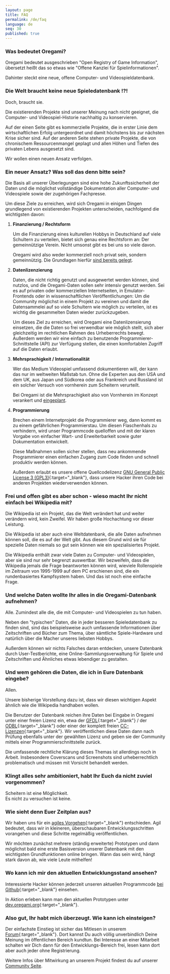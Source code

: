 ```yaml
---
layout: page
title: FAQ
permalink: /de/faq
language: de
seq: 30
published: true
---
```


### Was bedeutet Oregami?

Oregami bedeutet ausgeschrieben "Open Registry of Game Information", übersetzt heißt das so etwas wie "Offene Kanzlei für Spielinformationen".

Dahinter steckt eine neue, offene Computer- und Videospieldatenbank.

### Die Welt braucht keine neue Spieledatenbank !?!

Doch, braucht sie.

Die existierenden Projekte sind unserer Meinung nach nicht geeignet, die Computer- und Videospiel-Historie nachhaltig zu konservieren.

Auf der einen Seite gibt es kommerzielle Projekte, die in erster Linie dem wirtschaftlichen Erfolg untergeordnet und damit höchstens bis zur nächsten Krise sicher sind. Auf der anderen Seite stehen private Projekte, die von chronischem Ressourcenmangel geplagt und allen Höhen und Tiefen des privaten Lebens ausgesetzt sind.

Wir wollen einen neuen Ansatz verfolgen.

### Ein neuer Ansatz? Was soll das denn bitte sein?

Die Basis all unserer Überlegungen sind eine hohe Zukunftssicherheit der Daten und die möglichst vollständige Dokumentation aller Computer- und Videospiele sowie der zugehörigen Fachpresse.

Um diese Ziele zu erreichen, wird sich Oregami in einigen Dingen grundlegend von existierenden Projekten unterscheiden, nachfolgend die wichtigsten davon:

1.  **Finanzierung / Rechtsform**

    Um die Finanzierung eines kulturellen Hobbys in Deutschland auf viele Schultern zu verteilen, bietet sich genau eine Rechtsform an: Der gemeinnützige Verein. Nicht umsonst gibt es bei uns so viele davon.
    
    Oregami wird also weder kommerziell noch privat sein, sondern gemeinnützig. Die Grundlagen hierfür [sind bereits gelegt](http://www.oregami.org/blog/de/2013/vereinsgrundung-in-sicht).

2.  **Datenlizenzierung**

    Daten, die nicht richtig genutzt und ausgewertet werden können, sind nutzlos, und die Oregami-Daten sollen sehr intensiv genutzt werden. Sei es auf privaten oder kommerziellen Internetseiten, in Emulator-Frontends oder in wissenschaftlichen Veröffentlichungen: Um die Community möglichst in einem Projekt zu vereinen und damit die Datensammelei auf so viele Schultern wie möglich zu verteilen, ist es wichtig die gesammelten Daten wieder zurückzugeben.
    
    Um dieses Ziel zu erreichen, wird Oregami eine Datenlizensierung einsetzen, die die Daten so frei verwendbar wie möglich stellt, sich aber gleichzeitig im rechtlichen Rahmen des Urheberrechts bewegt. Außerdem werden wir eine einfach zu benutzende Programmierer-Schnittstelle (API) zur Verfügung stellen, die einen komfortablen Zugriff auf die Daten erlaubt.

3.  **Mehrsprachigkeit / Internationalität**

    Wer das Medium Videospiel umfassend dokumentieren will, der kann das nur im weltweiten Maßstab tun. Ohne die Experten aus den USA und dem UK, aus Japan und Südkorea oder aus Frankreich und Russland ist ein solcher Versuch von vornherein zum Scheitern verurteilt.
    
    Bei Oregami ist die Mehrsprachigkeit also von Vornherein im Konzept verankert und [eingeplant](http://www.oregami.org/blog/de/2017/gedanken-zur-internationalisierung-i18n).
    
4.  **Programmierung**

    Brechen einem Internetprojekt die Programmierer weg, dann kommt es zu einem gefährlichen Programmierstau. Um diesen Flaschenhals zu verhindern, wird unser Programmcode quelloffen und mit der klaren Vorgabe von einfacher Wart- und Erweiterbarkeit sowie guter Dokumentation entwickelt.
    
    Diese Maßnahmen sollen sicher stellen, dass neu ankommende Programmierer einen einfachen Zugang zum Code finden und schnell produktiv werden können.
    
    Außerdem erlaubt es unsere offene Quellcodelizenz [GNU General Public License 3 (GPL3)](https://de.wikipedia.org/wiki/GNU_General_Public_License#GPL_Version_3){:target="_blank"}, dass unsere Hacker ihren Code bei anderen Projekten wiederverwenden können.

### Frei und offen gibt es aber schon - wieso macht Ihr nicht einfach bei Wikipedia mit?

Die Wikipedia ist ein Projekt, das die Welt verändert hat und weiter verändern wird, kein Zweifel. Wir haben große Hochachtung vor dieser Leistung.

Die Wikipedia ist aber auch eine Weltdatenbank, die alle Daten aufnehmen können soll, die es auf der Welt gibt. Aus diesem Grund wird sie für spezielle Daten niemals so gut sein können wie ein spezialisiertes Projekt.

Die Wikipedia enthält zwar viele Daten zu Computer- und Videospielen, aber sie sind nur sehr begrenzt auswertbar. Wir bezweifeln, dass die Wikipedia jemals die Frage beantworten können wird, wieviele Rollenspiele im Zeitraum von 1995-1999 auf dem PC erschienen sind, die ein rundenbasiertes Kampfsystem haben. Und das ist noch eine einfache Frage.

### Und welche Daten wollte Ihr alles in die Oregami-Datenbank aufnehmen?

Alle. Zumindest alle die, die mit Computer- und Videospielen zu tun haben.

Neben den "typischen" Daten, die in jeder besseren Spieledatenbank zu finden sind, sind das beispielsweise auch umfassende Informationen über Zeitschriften und Bücher zum Thema, über sämtliche Spiele-Hardware und natürlich über die Macher unseres liebsten Hobbys.

Außerdem können wir nichts Falsches daran entdecken, unsere Datenbank durch User-Testberichte, eine Online-Sammlungsverwaltung für Spiele und Zeitschriften und Ähnliches etwas lebendiger zu gestalten.

### Und wem gehören die Daten, die ich in Eure Datenbank eingebe?

Allen.

Unsere bisherige Vorstellung dazu ist, dass wir diesen wichtigen Aspekt ähnlich wie die Wikipedia handhaben wollen.

Die Benutzer der Datenbank reichen ihre Daten bei Eingabe in Oregami unter einer freien Lizenz ein, etwa der [GFDL](http://de.wikipedia.org/wiki/GNU-Lizenz_f%C3%BCr_freie_Dokumentation){:target="_blank"} / der [ODBL](http://de.wikipedia.org/wiki/ODbL#Lizenzen){:target="_blank"} oder einer der komplett freien [CC-Lizenzen](http://de.wikipedia.org/wiki/Creative_Commons#Die_sechs_aktuellen_Lizenzen){:target="_blank"}. Wir veröffentlichen diese Daten dann nach Prüfung ebenfalls unter der gewählten Lizenz und geben sie der Community mittels einer Programmierschnittstelle zurück.

Die umfassende rechtliche Klärung dieses Themas ist allerdings noch in Arbeit. Insbesondere Coverscans und Screenshots sind urheberrechtlich problematisch und müssen mit Vorsicht behandelt werden.

### Klingt alles sehr ambitioniert, habt Ihr Euch da nicht zuviel vorgenommen?

Scheitern ist eine Möglichkeit.  
Es nicht zu versuchen ist keine.

### Wie sieht denn Euer Zeitplan aus?

Wir haben uns für ein [agiles Vorgehen](http://de.wikipedia.org/wiki/Agile_Softwareentwicklung){:target="_blank"} entschieden. Agil bedeutet, dass wir in kleineren, überschaubaren Entwicklungsschritten vorangehen und diese Schritte regelmäßig veröffentlichen.

Wir möchten zunächst mehrere (ständig erweiterte) Prototypen und dann möglichst bald eine erste Basisversion unserer Datenbank mit den wichtigsten Grundfunktionen online bringen. Wann das sein wird, hängt stark davon ab, wie viele Leute mithelfen!

### Wo kann ich mir den aktuellen Entwicklungsstand ansehen?

Interessierte Hacker können jederzeit unseren aktuellen Programmcode [bei Github](https://github.com/oregami/){:target="_blank"} einsehen.

In Aktion erleben kann man den aktuellen Prototypen unter [dev.oregami.org](https://dev.oregami.org){:target="_blank"}.

### Also gut, Ihr habt mich überzeugt. Wie kann ich einsteigen?

Der einfachste Einstieg ist sicher das Mitlesen in unserem [Forum](https://forum.oregami.org/){:target="_blank"}. Dort kannst Du auch völlig unverbindlich Deine Meinung im öffentlichen Bereich kundtun. Bei Interesse an einer Mitarbeit schalten wir Dich dann für den Entwicklungs-Bereich frei, lesen kann dort aber auch jeder ohne Registrierung.

Weitere Infos über Mitwirkung an unserem Projekt findest du auf unserer [Community Seite](http://www.oregami.org/de/community).
